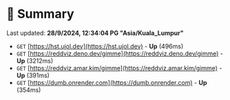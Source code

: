 # 📖 Summary
Last updated: **28/9/2024, 12:34:04 PG "Asia/Kuala_Lumpur"**

- `GET` [https://hst.ujol.dev](https://hst.ujol.dev) - **Up** (496ms)
- `GET` [https://reddviz.deno.dev/gimme](https://reddviz.deno.dev/gimme) - **Up** (3212ms)
- `GET` [https://reddviz.amar.kim/gimme](https://reddviz.amar.kim/gimme) - **Up** (391ms)
- `GET` [https://dumb.onrender.com](https://dumb.onrender.com) - **Up** (354ms)
